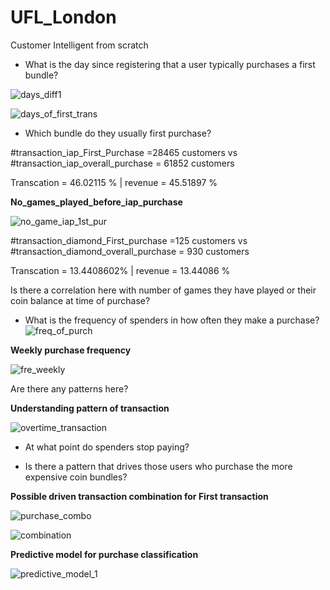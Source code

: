 # UFL_London
Customer Intelligent from scratch

- What is the day since registering that a user typically purchases a first bundle?

![days_diff1](https://user-images.githubusercontent.com/5808185/35792832-0c91757e-0a75-11e8-8226-01e4f28fc0d5.PNG)


![days_of_first_trans](https://user-images.githubusercontent.com/5808185/35792774-c0e56dec-0a74-11e8-9861-282d4c0c9e74.PNG)

- Which bundle do they usually first purchase? 

#transaction_iap_First_Purchase =28465 customers vs #transaction_iap_overall_purchase = 61852 customers 

Transcation = 46.02115 % | revenue = 45.51897 % 

**No_games_played_before_iap_purchase**

![no_game_iap_1st_pur](https://user-images.githubusercontent.com/5808185/35796671-4c5084bc-0a83-11e8-9b6d-d60ce87f7431.PNG)

#transaction_diamond_First_purchase =125 customers vs #transaction_diamond_overall_purchase = 930 customers

Transcation = 13.4408602% | revenue = 13.44086 % 

Is there a correlation here with number of games they have played or their coin balance at   time of purchase?

- What is the frequency of spenders in how often they make a purchase? 
![freq_of_purch](https://user-images.githubusercontent.com/5808185/35794316-46e1aaf4-0a7b-11e8-88e4-08f012fd53a0.PNG)

**Weekly purchase frequency**

![fre_weekly](https://user-images.githubusercontent.com/5808185/35795776-424b7d4e-0a80-11e8-9346-e1922c5f2076.PNG)

Are there any patterns here?

**Understanding pattern of transaction**

![overtime_transaction](https://user-images.githubusercontent.com/5808185/35801927-2711b5e8-0a94-11e8-9d26-363e61920b46.PNG)

- At what point do spenders stop paying?

- Is there a pattern that drives those users who purchase the more expensive coin bundles?

**Possible driven transaction combination for First transaction**

![purchase_combo](https://user-images.githubusercontent.com/5808185/35803293-44f6e9e8-0a99-11e8-9942-fc63ae032aaf.PNG)

![combination](https://user-images.githubusercontent.com/5808185/35803410-c204f07e-0a99-11e8-8db7-eb7e9b0d0dab.png)


**Predictive model for purchase classification**

![predictive_model_1](https://user-images.githubusercontent.com/5808185/35803101-95e88b64-0a98-11e8-8953-57361fe8030e.PNG)

